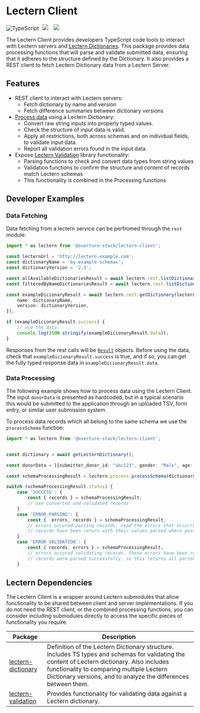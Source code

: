 # Lectern Client

![TypeScript](https://img.shields.io/badge/TypeScript-007ACC?style=for-the-badge&logo=typescript&logoColor=white)
[<img hspace="5" src="https://img.shields.io/badge/chat--with--developers-overture--slack-blue?style=for-the-badge">](http://slack.overture.bio)
[<img hspace="5" src="https://img.shields.io/badge/License-AGPL--3.0-blue?style=for-the-badge">](https://github.com/overture-stack/lectern/blob/develop/LICENSE)

The Lectern Client provides developers TypeScript code tools to interact with Lectern servers and [Lectern Dictionaries](https://github.com/overture-stack/lectern). This package provides data processing functions that will parse and validate submitted data, ensuring that it adheres to the structure defined by the Dictionary. It also provides a REST client to fetch Lectern Dictionary data from a Lectern Server.

## Features
- REST client to interact with Lectern servers:
  - Fetch dictionary by name and version
  - Fetch difference summaries between dictionary versions
- [Process data](#data-processing) using a Lectern Dictionary:
  - Convert raw string inputs into properly typed values.
  - Check the structure of input data is valid.
  - Apply all restrictions, both across schemas and on individual fields, to validate input data.
  - Report all validation errors found in the input data.
- Expose [Lectern Validation](https://www.npmjs.com/package/@overture-stack/lectern-validation) library functionality:
  - Parsing functions to check and convert data types from string values
  - Validation functions to confirm the structure and content of records match Lectern schemas
  - This functionality is combined in the Processing functions

## Developer Examples
### Data Fetching

Data fetching from a lectern service can be perfromed through the `rest` module:

```ts
import * as lectern from '@overture-stack/lectern-client';

const lecternUrl = 'http://lectern.example.com';
const dictionaryName = 'my-example-schemas';
const dictionaryVersion = '2.3';

const allAvailableDictionariesResult = await lectern.rest.listDictionaries(lecternUrl);
const filteredByNameDictionariesResult = await lectern.rest.listDictionaries(lecternUrl, { name: dictionaryName });

const exampleDicionaryResult = await lectern.rest.getDictionary(lecternUrl, {
	name: dictionaryName,
	version: dictionaryVersion,
});

if (exampleDicionaryResult.success) {
	// use the data:
	console.log(JSON.stringify(exampleDicionaryResult.data));
}

```

Responses from the rest calls will be [`Result`](../dictionary/src/types/result.ts) objects. Before using the data, check that `exampleDicionaryResult.success` is true, and if so, you can get the fully typed response data in `exampleDicionaryResult.data`.


### Data Processing

The following example shows how to process data using the Lectern Client. The input `donorData` is presented as hardcoded, but in a typical scenario this would be submitted to the application through an uploaded TSV, form entry, or similar user submission system.

To process data records which all belong to the same schema we use the `processSchema` function:

```ts
import * as lectern from '@overture-stack/lectern-client';


const dictionary = await getLecternDictionary();

const donorData = [{submitter_donor_id: "abc123", gender: "Male", age: "28"}, {submitter_donor_id: "def456", gender: "Female", age: "37"}]

const schemaProcessingResult = lectern.process.processSchema(dictionary, "donors", donorData);

switch (schemaProcessingResult.status) {
	case 'SUCCESS': {
		const { records } = schemaProcessingResult;
		// use converted and validated records
	}
	case 'ERROR_PARSING': {
		const {  errors, records } = schemaProcessingResult;
		// errors occured parsing records. read the errors that occurred
		// records have been return with their values parsed where possible. If an error occurred, the original input string value is returned
	}
	case 'ERROR_VALIDATION': {
		const { records, errors } = schemaProcessingResult;
		// errors occured validating records. these errors have been returned
		// records were parsed successfully, so this returns all parsed records
	}
```

## Lectern Dependencies
The Lectern Client is a wrapper around Lectern submodules that allow functionality to be shared between client and server implementations. If you do not need the REST client, or the combined processing functions, you can consider including submodules directly to access the specific pieces of functionality you require.

| Package            | Description                                                                                                                                                                                                                                               |
| ------------------ | --------------------------------------------------------------------------------------------------------------------------------------------------------------------------------------------------------------------------------------------------------- |
| [lectern-dictionary](https://www.npmjs.com/package/@overture-stack/lectern-dictionary) | Definition of the Lectern Dictionary structure. Includes TS types and schemas for validating the content of Lectern dictionary. Also includes functionality to comparing multiple Lectern Dictionary versions, and to analyze the differences between them. |
| [lectern-validation](https://www.npmjs.com/package/@overture-stack/lectern-validation) | Provides functionality for validating data against a Lectern dictionary.                                                                                                                                                                                  |